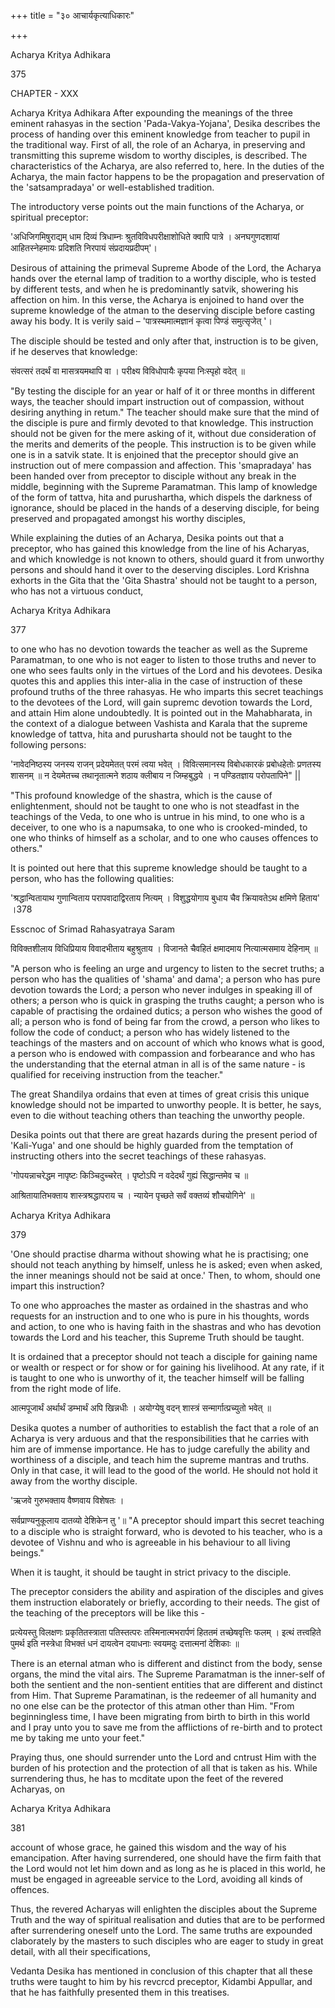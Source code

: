 +++
title = "३० आचार्यकृत्याधिकारः"

+++

Acharya Kritya Adhikara

375

CHAPTER - XXX

Acharya Kritya Adhikara After expounding the meanings of the three eminent rahasyas in the section 'Pada-Vakya-Yojana', Desika describes the process of handing over this eminent knowledge from teacher to pupil in the traditional way. First of all, the role of an Acharya, in preserving and transmitting this supreme wisdom to worthy disciples, is described. The characteristics of the Acharya, are also referred to, here. In the duties of the Acharya, the main factor happens to be the propagation and preservation of the 'satsampradaya' or well-established tradition.

The introductory verse points out the main functions of the Acharya, or spiritual preceptor:

'अधिजिगमिषुराद्यम् धाम दिव्यं त्रिधाम्नः श्रुतविविधपरीक्षाशोधिते क्वापि पात्रे । अनघगुणदशायां आहितस्नेहमायः प्रदिशति निरपायं संप्रदायप्रदीपम्'।

Desirous of attaining the primeval Supreme Abode of the Lord, the Acharya hands over the eternal lamp of tradition to a worthy disciple, who is tested by different tests, and when he is predominantly satvik, showering his affection on him. In this verse, the Acharya is enjoined to hand over the supreme knowledge of the atman to the deserving disciple before casting away his body. It is verily said – 'पात्रस्थमात्मज्ञानं कृत्वा पिण्डं समुत्सृजेत् '।

The disciple should be tested and only after that, instruction is to be given, if he deserves that knowledge:

संवत्सरं तदर्थं वा मासत्रयमथापि वा । परीक्ष्य विविधोपायैः कृपया निःस्पृहो वदेत् ॥

"By testing the disciple for an year or half of it or three months in different ways, the teacher should impart instruction out of compassion, without desiring anything in retum." The teacher should make sure that the mind of the disciple is pure and firmly devoted to that knowledge. This instruction should not be given for the mere asking of it, without due consideration of the merits and demerits of the people. This instruction is to be given while one is in a satvik state. It is enjoined that the preceptor should give an instruction out of mere compassion and affection. This 'smapradaya' has been handed over from preceptor to disciple without any break in the middle, beginning with the Supreme Paramatman. This lamp of knowledge of the form of tattva, hita and purushartha, which dispels the darkness of ignorance, should be placed in the hands of a deserving disciple, for being preserved and propagated amongst his worthy disciples,

While explaining the duties of an Acharya, Desika points out that a preceptor, who has gained this knowledge from the line of his Acharyas, and which knowledge is not known to others, should guard it from unworthy persons and should hand it over to the deserving disciples. Lord Krishna exhorts in the Gita that the 'Gita Shastra' should not be taught to a person, who has not a virtuous conduct,

Acharya Kritya Adhikara

377

to one who has no devotion towards the teacher as well as the Supreme Paramatman, to one who is not eager to listen to those truths and never to one who sees faults only in the virtues of the Lord and his devotees. Desika quotes this and applies this inter-alia in the case of instruction of these profound truths of the three rahasyas. He who imparts this secret teachings to the devotees of the Lord, will gain supremc devotion towards the Lord, and attain Him alone undoubtedly. It is pointed out in the Mahabharata, in the context of a dialogue between Vashista and Karala that the supreme knowledge of tattva, hita and purusharta should not be taught to the following persons:

'नावेदनिष्ठस्य जनस्य राजन् प्रदेयमेतत् परमं त्वया भवेत् । विवित्समानस्य विबोधकारकं प्रबोधहेतोः प्रणतस्य शासनम् ॥ न देयमेतच्च तथानृतात्मने शठाय क्लीबाय न जिम्हबुद्धये । न पण्डितज्ञाय परोपतापिने" ||

"This profound knowledge of the shastra, which is the cause of enlightenment, should not be taught to one who is not steadfast in the teachings of the Veda, to one who is untrue in his mind, to one who is a deceiver, to one who is a napumsaka, to one who is crooked-minded, to one who thinks of himself as a scholar, and to one who causes offences to others."

It is pointed out here that this supreme knowledge should be taught to a person, who has the following qualities:

'श्रद्धान्वितायाथ गुणान्विताय परापवादाद्विरताय नित्यम् । विशुद्धयोगाय बुधाय चैव क्रियावतेऽथ क्षमिणे हिताय' ।378

Esscnoc of Srimad Rahasyatraya Saram

विविक्तशीलाय विधिप्रियाय विवादभीताय बहुश्रुताय । विजानते चैवहितं क्षमादमाय नित्यात्मसमाय देहिनाम् ॥

"A person who is feeling an urge and urgency to listen to the secret truths; a person who has the qualities of 'shama' and dama'; a person who has pure devotion towards the Lord; a person who never indulges in speaking ill of others; a person who is quick in grasping the truths caught; a person who is capable of practising the ordained dutics; a person who wishes the good of all; a person who is fond of being far from the crowd, a person who likes to follow the code of conduct; a person who has widely listened to the teachings of the masters and on account of which who knows what is good, a person who is endowed with compassion and forbearance and who has the understanding that the eternal atman in all is of the same nature - is qualified for receiving instruction from the teacher."

The great Shandilya ordains that even at times of great crisis this unique knowledge should not be imparted to unworthy people. It is better, he says, even to die without teaching others than teaching the unworthy people.

Desika points out that there are great hazards during the present period of 'Kali-Yuga' and one should be highly guarded from the temptation of instructing others into the secret teachings of these rahasyas.

'गोपयन्नाचरेद्धम नापृष्टः किञ्चिदुच्चरेत् । पृष्टोऽपि न वदेदर्थं गुह्यं सिद्धान्तमेव च ॥

आश्रितायातिभक्ताय शास्त्रश्रद्धापराय च । न्यायेन पृच्छते सर्वं वक्तव्यं शौचयोगिने' ॥

Acharya Kritya Adhikara

379

'One should practise dharma without showing what he is practising; one should not teach anything by himself, unless he is asked; even when asked, the inner meanings should not be said at once.' Then, to whom, should one impart this instruction?

To one who approaches the master as ordained in the shastras and who requests for an instruction and to one who is pure in his thoughts, words and action, to one who is having faith in the shastras and who has devotion towards the Lord and his teacher, this Supreme Truth should be taught.

It is ordained that a preceptor should not teach a disciple for gaining name or wealth or respect or for show or for gaining his livelihood. At any rate, if it is taught to one who is unworthy of it, the teacher himself will be falling from the right mode of life.

आत्मपूजार्थं अर्थार्थं डम्भार्थं अपि खिन्नधीः । अयोग्येषु वदन् शास्त्रं सन्मार्गात्प्रच्युतो भवेत् ॥

Desika quotes a number of authorities to establish the fact that a role of an Acharya is very arduous and that the responsibilities that he carries with him are of immense importance. He has to judge carefully the ability and worthiness of a disciple, and teach him the supreme mantras and truths. Only in that case, it will lead to the good of the world. He should not hold it away from the worthy disciple.

'ऋजवे गुरुभक्ताय वैष्णवाय विशेषतः ।

सर्वप्राण्यनुकूलाय दातव्यो देशिकेन तु '॥ "A preceptor should impart this secret teaching to a disciple who is straight forward, who is devoted to his teacher, who is a devotee of Vishnu and who is agreeable in his behaviour to all living beings."

When it is taught, it should be taught in strict privacy to the disciple.

The preceptor considers the ability and aspiration of the disciples and gives them instruction elaborately or briefly, according to their needs. The gist of the teaching of the preceptors will be like this -

प्रत्येयस्तु विलक्षणः प्रकृतितस्त्राता पतिस्तत्परः तस्मिनात्मभरार्पणं हिततमं तच्छेषवृत्तिः फलम् । इत्थं तत्त्वहिते पुमर्थ इति नस्त्रेधा विभक्तं धनं दायत्वेन दयाधनाः स्वयमदुः दत्तात्मनां देशिकाः ॥

There is an eternal atman who is different and distinct from the body, sense organs, the mind the vital airs. The Supreme Paramatman is the inner-self of both the sentient and the non-sentient entities that are different and distinct from Him. That Supreme Paramatinan, is the redeemer of all humanity and no one else can be the protector of this atman other than Him. "From beginningless time, I have been migrating from birth to birth in this world and I pray unto you to save me from the afflictions of re-birth and to protect me by taking me unto your feet."

Praying thus, one should surrender unto the Lord and cntrust Him with the burden of his protection and the protection of all that is taken as his. While surrendering thus, he has to mcditate upon the feet of the revered Acharyas, on

Acharya Kritya Adhikara

381

account of whose grace, he gained this wisdom and the way of his emancipation. After having surrendered, one should have the firm faith that the Lord would not let him down and as long as he is placed in this world, he must be engaged in agreeable service to the Lord, avoiding all kinds of offences.

Thus, the revered Acharyas will enlighten the disciples about the Supreme Truth and the way of spiritual realisation and duties that are to be performed after surrendering oneself unto the Lord. The same truths are expounded claborately by the masters to such disciples who are eager to study in great detail, with all their specifications,

Vedanta Desika has mentioned in conclusion of this chapter that all these truths were taught to him by his revcrcd preceptor, Kidambi Appullar, and that he has faithfully presented them in this treatises.
